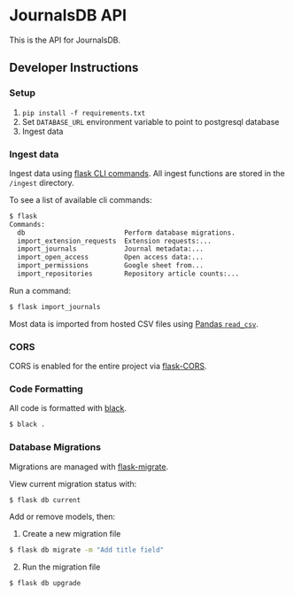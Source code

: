 # JournalsDB API

This is the API for JournalsDB.

## Developer Instructions

### Setup

1. `pip install -f requirements.txt`
2. Set `DATABASE_URL` environment variable to point to postgresql database
3. Ingest data

### Ingest data

Ingest data using [flask CLI commands](https://flask.palletsprojects.com/en/1.1.x/cli/#custom-commands). All ingest functions are stored in the `/ingest` directory.

To see a list of available cli commands:

```bash
$ flask
Commands:
  db                         Perform database migrations.
  import_extension_requests  Extension requests:...
  import_journals            Journal metadata:...
  import_open_access         Open access data:...
  import_permissions         Google sheet from...
  import_repositories        Repository article counts:...
```

Run a command:

```bash
$ flask import_journals
```

Most data is imported from hosted CSV files using [Pandas `read_csv`](https://pandas.pydata.org/pandas-docs/stable/reference/api/pandas.read_csv.html).

### CORS

CORS is enabled for the entire project via [flask-CORS](https://flask-cors.readthedocs.io/en/latest/).

### Code Formatting

All code is formatted with [black](https://github.com/psf/black).

```bash
$ black .
```

### Database Migrations

Migrations are managed with [flask-migrate](https://flask-migrate.readthedocs.io/en/latest/).

View current migration status with:

```bash
$ flask db current
```

Add or remove models, then:

1. Create a new migration file

```bash
$ flask db migrate -m "Add title field"
```

2. Run the migration file
```bash
$ flask db upgrade
```